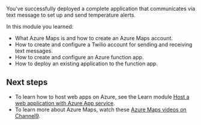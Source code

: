 You've successfully deployed a complete application that communicates via text message to set up and send temperature alerts.

In this module you learned:

* What Azure Maps is and how to create an Azure Maps account.
* How to create and configure a Twilio account for sending and receiving text messages.
* How to create and configure an Azure function app.
* How to deploy an existing application to the function app.

## Next steps

* To learn how to host web apps on Azure, see the Learn module [Host a web application with Azure App service](https://docs.microsoft.com/learn/modules/host-a-web-app-with-azure-app-service/).
* To learn more about Azure Maps, watch these [Azure Maps videos on Channel9](https://channel9.msdn.com/Search?term=%22azure%20maps%22).
